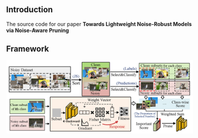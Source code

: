 Introduction
---
The source code for our paper **Towards Lightweight Noise-Robust Models via Noise-Aware Pruning**


Framework
---
![framework](asserts/framework.png)

